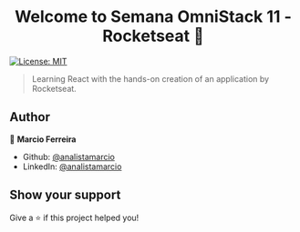 <h1 align="center">Welcome to Semana OmniStack 11 - Rocketseat 👋</h1>
<p>
  <a href="#" target="_blank">
    <img alt="License: MIT" src="https://img.shields.io/badge/License-MIT-yellow.svg" />
  </a>
</p>

> Learning React with the hands-on creation of an application by Rocketseat.

## Author

👤 **Marcio Ferreira**

- Github: [@analistamarcio](https://github.com/analistamarcio)
- LinkedIn: [@analistamarcio](https://linkedin.com/in/analistamarcio)

## Show your support

Give a ⭐️ if this project helped you!
